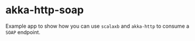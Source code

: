 # akka-http-soap

Example app to show how you can use `scalaxb` and `akka-http` to consume a `SOAP` endpoint.
